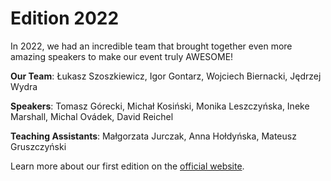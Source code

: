 # Edition 2022

In 2022, we had an incredible team that brought together even more amazing speakers to make our event truly AWESOME!

**Our Team**:
Łukasz Szoszkiewicz, Igor Gontarz, Wojciech Biernacki, Jędrzej Wydra

**Speakers**:
Tomasz Górecki, Michał Kosiński, Monika Leszczyńska, Ineke Marshall, Michal Ovádek, David Reichel

**Teaching Assistants**:
Małgorzata Jurczak, Anna Hołdyńska, Mateusz Gruszczyński

Learn more about our first edition on the [official website](https://sicss.io/2022/amu-law/).

